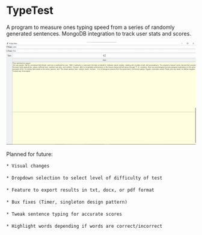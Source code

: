 # TypeTest
A program to measure ones typing speed from a series of randomly generated sentences. MongoDB integration to track user stats and scores. 

![Demo](Demo.png)

Planned for future:

    * Visual changes
    
    * Dropdown selection to select level of difficulty of test
    
    * Feature to export results in txt, docx, or pdf format
    
    * Bux fixes (Timer, singleton design pattern)
    
    * Tweak sentence typing for accurate scores
    
    * Highlight words depending if words are correct/incorrect
